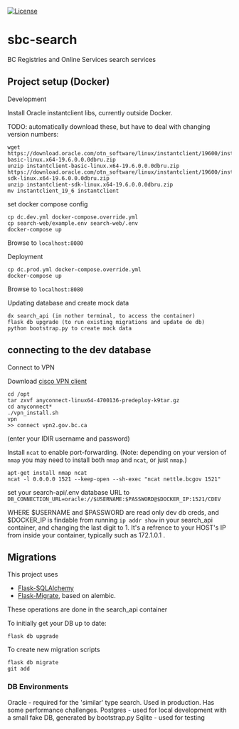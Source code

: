 [![License](https://img.shields.io/badge/License-Apache%202.0-blue.svg)](LICENSE)

# sbc-search

BC Registries and Online Services search services

## Project setup (Docker)

Development

Install Oracle instantclient libs, currently outside Docker.

TODO: automatically download these, but have to deal with changing version numbers:

```
wget https://download.oracle.com/otn_software/linux/instantclient/19600/instantclient-basic-linux.x64-19.6.0.0.0dbru.zip
unzip instantclient-basic-linux.x64-19.6.0.0.0dbru.zip
https://download.oracle.com/otn_software/linux/instantclient/19600/instantclient-sdk-linux.x64-19.6.0.0.0dbru.zip
unzip instantclient-sdk-linux.x64-19.6.0.0.0dbru.zip
mv instantclient_19_6 instantclient
```

set docker compose config

```
cp dc.dev.yml docker-compose.override.yml
cp search-web/example.env search-web/.env
docker-compose up
```

Browse to `localhost:8080`

Deployment

```
cp dc.prod.yml docker-compose.override.yml
docker-compose up
```

Browse to `localhost:8080`

Updating database and create mock data

```
dx search_api (in nother terminal, to access the container)
flask db upgrade (to run existing migrations and update de db)
python bootstrap.py to create mock data
```

## connecting to the dev database

Connect to VPN

Download [cisco VPN client](https://software.cisco.com/download/home/286281283/type/282364313/release/4.7.04056?i=!pp)

```
cd /opt
tar zxvf anyconnect-linux64-4700136-predeploy-k9tar.gz
cd anyconnect*
./vpn_install.sh
vpn
>> connect vpn2.gov.bc.ca
```

(enter your IDIR username and password)

Install `ncat` to enable port-forwarding. (Note: depending on your version of `nmap` you may need to install both `nmap` and `ncat`, or just `nmap`.)

```
apt-get install nmap ncat
ncat -l 0.0.0.0 1521 --keep-open --sh-exec "ncat nettle.bcgov 1521"
```

set your search-api/.env database URL to `DB_CONNECTION_URL=oracle://$USERNAME:$PASSWORD@$DOCKER_IP:1521/CDEV`

WHERE $USERNAME and $PASSWORD are read only dev db creds, and \$DOCKER_IP is findable from running `ip addr show` in your search_api container, and changing the last digit to 1. It's a refrence to your HOST's IP from inside your container, typically such as 172.1.0.1 .

## Migrations

This project uses

- [Flask-SQLAlchemy](https://flask-sqlalchemy.palletsprojects.com/en/2.x/quickstart/)
- [Flask-Migrate](https://flask-migrate.readthedocs.io/en/latest/), based on alembic.

These operations are done in the search_api container

To initially get your DB up to date:

```
flask db upgrade
```

To create new migration scripts

```
flask db migrate
git add
```

### DB Environments

Oracle - required for the 'similar' type search. Used in production. Has some performance challenges.
Postgres - used for local development with a small fake DB, generated by bootstrap.py
Sqlite - used for testing
